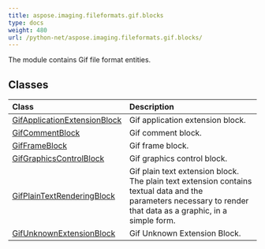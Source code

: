 ```yaml
---
title: aspose.imaging.fileformats.gif.blocks
type: docs
weight: 480
url: /python-net/aspose.imaging.fileformats.gif.blocks/
---
```



The module contains Gif file format entities.

## **Classes**
| **Class** | **Description** |
| :- | :- |
| [GifApplicationExtensionBlock](/imaging/python-net/aspose.imaging.fileformats.gif.blocks/gifapplicationextensionblock/) | Gif application extension block. |
| [GifCommentBlock](/imaging/python-net/aspose.imaging.fileformats.gif.blocks/gifcommentblock/) | Gif comment block. |
| [GifFrameBlock](/imaging/python-net/aspose.imaging.fileformats.gif.blocks/gifframeblock/) | Gif frame block. |
| [GifGraphicsControlBlock](/imaging/python-net/aspose.imaging.fileformats.gif.blocks/gifgraphicscontrolblock/) | Gif graphics control block. |
| [GifPlainTextRenderingBlock](/imaging/python-net/aspose.imaging.fileformats.gif.blocks/gifplaintextrenderingblock/) | Gif plain text extension block. The plain text extension contains textual data and the<br/>            parameters necessary to render that data as a graphic, in a simple form. |
| [GifUnknownExtensionBlock](/imaging/python-net/aspose.imaging.fileformats.gif.blocks/gifunknownextensionblock/) | Gif Unknown Extension Block. |
